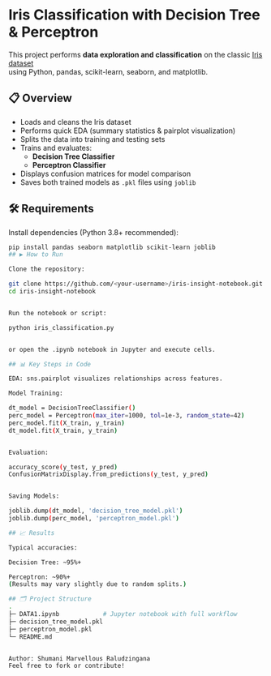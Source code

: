 # Iris Classification with Decision Tree & Perceptron

This project performs **data exploration and classification** on the classic
[Iris dataset](https://raw.githubusercontent.com/jbrownlee/Datasets/master/iris.csv)  
using Python, pandas, scikit-learn, seaborn, and matplotlib.

## 📋 Overview
- Loads and cleans the Iris dataset
- Performs quick EDA (summary statistics & pairplot visualization)
- Splits the data into training and testing sets
- Trains and evaluates:
  - **Decision Tree Classifier**
  - **Perceptron Classifier**
- Displays confusion matrices for model comparison
- Saves both trained models as `.pkl` files using `joblib`

## 🛠 Requirements
Install dependencies (Python 3.8+ recommended):
```bash
pip install pandas seaborn matplotlib scikit-learn joblib
## ▶️ How to Run

Clone the repository:

git clone https://github.com/<your-username>/iris-insight-notebook.git
cd iris-insight-notebook


Run the notebook or script:

python iris_classification.py


or open the .ipynb notebook in Jupyter and execute cells.

## 📊 Key Steps in Code

EDA: sns.pairplot visualizes relationships across features.

Model Training:

dt_model = DecisionTreeClassifier()
perc_model = Perceptron(max_iter=1000, tol=1e-3, random_state=42)
perc_model.fit(X_train, y_train)
dt_model.fit(X_train, y_train)


Evaluation:

accuracy_score(y_test, y_pred)
ConfusionMatrixDisplay.from_predictions(y_test, y_pred)


Saving Models:

joblib.dump(dt_model, 'decision_tree_model.pkl')
joblib.dump(perc_model, 'perceptron_model.pkl')

## 📈 Results

Typical accuracies:

Decision Tree: ~95%+

Perceptron: ~90%+
(Results may vary slightly due to random splits.)

## 🗂 Project Structure
.
├─ DATA1.ipynb            # Jupyter notebook with full workflow
├─ decision_tree_model.pkl
├─ perceptron_model.pkl
└─ README.md


Author: Shumani Marvellous Raludzingana
Feel free to fork or contribute!
